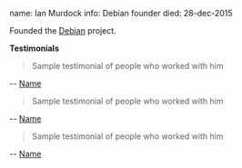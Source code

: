 name: Ian Murdock
info: Debian founder
died: 28-dec-2015

Founded the [Debian](https://www.debian.org/) project. 


**Testimonials**


> Sample testimonial of people who worked with him

-- [Name](https://sample-profile.link)  

> Sample testimonial of people who worked with him

-- [Name](https://sample-profile.link)  

> Sample testimonial of people who worked with him

-- [Name](https://sample-profile.link)  



